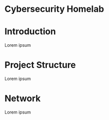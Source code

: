 # Cybersecurity Homelab

# Introduction

Lorem ipsum

# Project Structure

Lorem ipsum

# Network

Lorem ipsum
